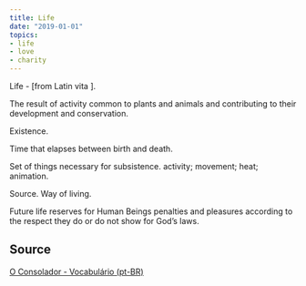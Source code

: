 ```yaml
---
title: Life
date: "2019-01-01"
topics:
- life
- love
- charity
---
```



Life - [from Latin vita ]. 

The result of activity common to plants and animals and contributing to their 
development and conservation. 

Existence. 

Time that elapses between birth and death. 

Set of things necessary for subsistence. activity; movement; heat; animation. 

Source. Way of living.

Future life reserves for Human Beings penalties and pleasures according to the respect they do or do not show for God’s laws.

## Source
[O Consolador - Vocabulário (pt-BR)](http://www.oconsolador.com.br/linkfixo/vocabulario/principal.html)

